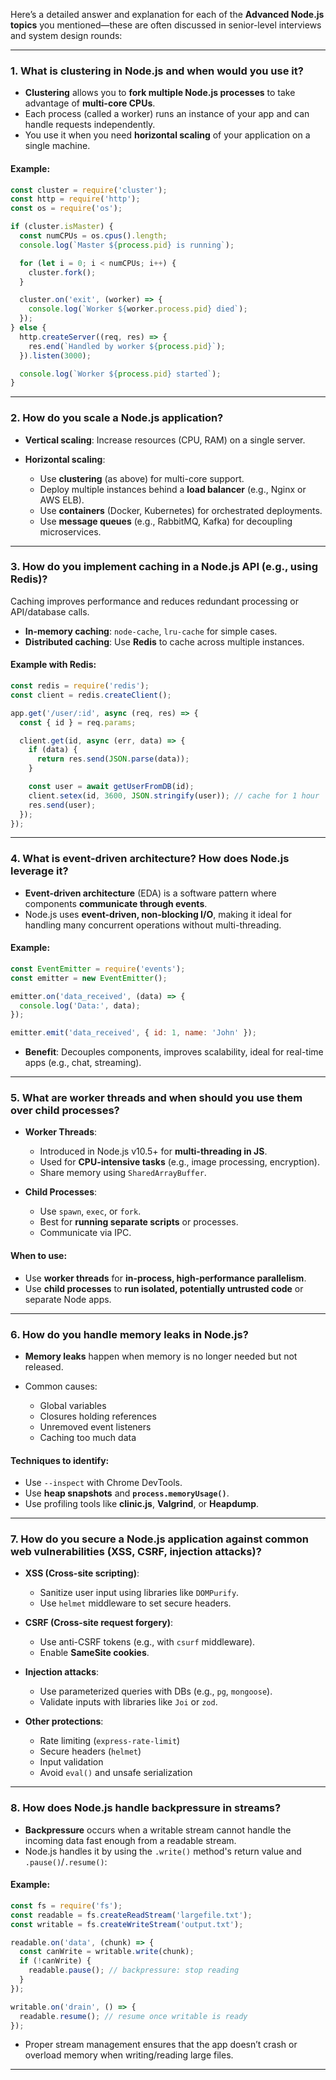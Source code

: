 Here’s a detailed answer and explanation for each of the **Advanced Node.js topics** you mentioned—these are often discussed in senior-level interviews and system design rounds:

---

### **1. What is clustering in Node.js and when would you use it?**

* **Clustering** allows you to **fork multiple Node.js processes** to take advantage of **multi-core CPUs**.
* Each process (called a worker) runs an instance of your app and can handle requests independently.
* You use it when you need **horizontal scaling** of your application on a single machine.

#### Example:

```js
const cluster = require('cluster');
const http = require('http');
const os = require('os');

if (cluster.isMaster) {
  const numCPUs = os.cpus().length;
  console.log(`Master ${process.pid} is running`);

  for (let i = 0; i < numCPUs; i++) {
    cluster.fork();
  }

  cluster.on('exit', (worker) => {
    console.log(`Worker ${worker.process.pid} died`);
  });
} else {
  http.createServer((req, res) => {
    res.end(`Handled by worker ${process.pid}`);
  }).listen(3000);

  console.log(`Worker ${process.pid} started`);
}
```

---

### **2. How do you scale a Node.js application?**

* **Vertical scaling**: Increase resources (CPU, RAM) on a single server.
* **Horizontal scaling**:

  * Use **clustering** (as above) for multi-core support.
  * Deploy multiple instances behind a **load balancer** (e.g., Nginx or AWS ELB).
  * Use **containers** (Docker, Kubernetes) for orchestrated deployments.
  * Use **message queues** (e.g., RabbitMQ, Kafka) for decoupling microservices.

---

### **3. How do you implement caching in a Node.js API (e.g., using Redis)?**

Caching improves performance and reduces redundant processing or API/database calls.

* **In-memory caching**: `node-cache`, `lru-cache` for simple cases.
* **Distributed caching**: Use **Redis** to cache across multiple instances.

#### Example with Redis:

```js
const redis = require('redis');
const client = redis.createClient();

app.get('/user/:id', async (req, res) => {
  const { id } = req.params;

  client.get(id, async (err, data) => {
    if (data) {
      return res.send(JSON.parse(data));
    }

    const user = await getUserFromDB(id);
    client.setex(id, 3600, JSON.stringify(user)); // cache for 1 hour
    res.send(user);
  });
});
```

---

### **4. What is event-driven architecture? How does Node.js leverage it?**

* **Event-driven architecture** (EDA) is a software pattern where components **communicate through events**.
* Node.js uses **event-driven, non-blocking I/O**, making it ideal for handling many concurrent operations without multi-threading.

#### Example:

```js
const EventEmitter = require('events');
const emitter = new EventEmitter();

emitter.on('data_received', (data) => {
  console.log('Data:', data);
});

emitter.emit('data_received', { id: 1, name: 'John' });
```

* **Benefit**: Decouples components, improves scalability, ideal for real-time apps (e.g., chat, streaming).

---

### **5. What are worker threads and when should you use them over child processes?**

* **Worker Threads**:

  * Introduced in Node.js v10.5+ for **multi-threading in JS**.
  * Used for **CPU-intensive tasks** (e.g., image processing, encryption).
  * Share memory using `SharedArrayBuffer`.

* **Child Processes**:

  * Use `spawn`, `exec`, or `fork`.
  * Best for **running separate scripts** or processes.
  * Communicate via IPC.

#### When to use:

* Use **worker threads** for **in-process, high-performance parallelism**.
* Use **child processes** to **run isolated, potentially untrusted code** or separate Node apps.

---

### **6. How do you handle memory leaks in Node.js?**

* **Memory leaks** happen when memory is no longer needed but not released.
* Common causes:

  * Global variables
  * Closures holding references
  * Unremoved event listeners
  * Caching too much data

#### Techniques to identify:

* Use `--inspect` with Chrome DevTools.
* Use **heap snapshots** and **`process.memoryUsage()`**.
* Use profiling tools like **clinic.js**, **Valgrind**, or **Heapdump**.

---

### **7. How do you secure a Node.js application against common web vulnerabilities (XSS, CSRF, injection attacks)?**

* **XSS (Cross-site scripting)**:

  * Sanitize user input using libraries like `DOMPurify`.
  * Use `helmet` middleware to set secure headers.

* **CSRF (Cross-site request forgery)**:

  * Use anti-CSRF tokens (e.g., with `csurf` middleware).
  * Enable **SameSite cookies**.

* **Injection attacks**:

  * Use parameterized queries with DBs (e.g., `pg`, `mongoose`).
  * Validate inputs with libraries like `Joi` or `zod`.

* **Other protections**:

  * Rate limiting (`express-rate-limit`)
  * Secure headers (`helmet`)
  * Input validation
  * Avoid `eval()` and unsafe serialization

---

### **8. How does Node.js handle backpressure in streams?**

* **Backpressure** occurs when a writable stream cannot handle the incoming data fast enough from a readable stream.
* Node.js handles it by using the `.write()` method's return value and `.pause()`/`.resume()`:

#### Example:

```js
const fs = require('fs');
const readable = fs.createReadStream('largefile.txt');
const writable = fs.createWriteStream('output.txt');

readable.on('data', (chunk) => {
  const canWrite = writable.write(chunk);
  if (!canWrite) {
    readable.pause(); // backpressure: stop reading
  }
});

writable.on('drain', () => {
  readable.resume(); // resume once writable is ready
});
```

* Proper stream management ensures that the app doesn’t crash or overload memory when writing/reading large files.

---

